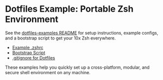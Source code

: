 # Dotfiles Example: Portable Zsh Environment

See the [dotfiles-examples README](../dotfiles-examples/README.md) for setup instructions, example configs, and a bootstrap script to get your 10x Zsh everywhere.

- [Example .zshrc](../dotfiles-examples/.zshrc)
- [Bootstrap Script](../dotfiles-examples/bootstrap.sh)
- [.gitignore for Dotfiles](../dotfiles-examples/.gitignore)

These examples help you quickly set up a cross-platform, modular, and secure shell environment on any machine. 
